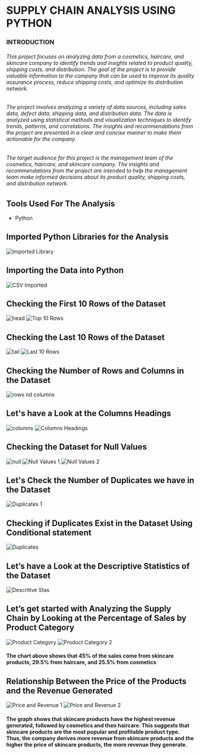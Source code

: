 # SUPPLY CHAIN ANALYSIS USING PYTHON 

### INTRODUCTION 

###### This project focuses on analyzing data from a cosmetics, haircare, and skincare company to identify trends and insights related to product quality, shipping costs, and distribution. The goal of the project is to provide valuable information to the company that can be used to improve its quality assurance process, reduce shipping costs, and optimize its distribution network.

###### The project involves analyzing a variety of data sources, including sales data, defect data, shipping data, and distribution data. The data is analyzed using statistical methods and visualization techniques to identify trends, patterns, and correlations. The insights and recommendations from the project are presented in a clear and concise manner to make them actionable for the company.

###### The target audience for this project is the management team of the cosmetics, haircare, and skincare company. The insights and recommendations from the project are intended to help the management team make informed decisions about its product quality, shipping costs, and distribution network. 

## Tools Used For The Analysis
* Python 

## Imported Python Libraries for the Analysis 
![Imported Library](https://github.com/Projects-Analysis/Supply-Chain-Analysis/assets/149543175/b9f4b13e-e15f-4ff0-84bf-d68516e03abc)

## Importing the Data into Python 
![CSV Imported](https://github.com/Projects-Analysis/Supply-Chain-Analysis/assets/149543175/d5ccaad5-6a62-4264-b61c-51bdcb95abb9)

## Checking the First 10 Rows of the Dataset
![head](https://github.com/Projects-Analysis/Supply-Chain-Analysis/assets/149543175/e8fc74be-8981-4fff-9407-446af092dff6)
![Top 10 Rows](https://github.com/Projects-Analysis/Supply-Chain-Analysis/assets/149543175/b2b7894d-cef6-4327-9b94-b48dc0bf1a5e) 

## Checking the Last 10 Rows of the Dataset 
![tail](https://github.com/Projects-Analysis/Supply-Chain-Analysis/assets/149543175/29ad79c8-ccac-4dbf-8c09-2d7dfa17fca1)
![Last 10 Rows](https://github.com/Projects-Analysis/Supply-Chain-Analysis/assets/149543175/a4dff974-e4c1-4c16-9d88-8cdff82400ee) 

## Checking the Number of Rows and Columns in the Dataset
![rows nd columns](https://github.com/Projects-Analysis/Supply-Chain-Analysis/assets/149543175/ff2be588-aa7c-483c-8f01-bde51c732986)


## Let's have a Look at the Columns Headings 
![columns](https://github.com/Projects-Analysis/Supply-Chain-Analysis/assets/149543175/cc1823f7-7077-4a31-8657-0878f075303f)
![Columns Headings](https://github.com/Projects-Analysis/Supply-Chain-Analysis/assets/149543175/81b1ff12-0ec0-43b0-a7bc-b7313249a026) 

## Checking the Dataset for Null Values
![null](https://github.com/Projects-Analysis/Supply-Chain-Analysis/assets/149543175/85d83ed6-8551-4cb8-86a8-fb75cd820b35)
![Null Values 1](https://github.com/Projects-Analysis/Supply-Chain-Analysis/assets/149543175/9c0e52a0-5b7d-49f7-998a-7a449e77897d)
![Null Values 2](https://github.com/Projects-Analysis/Supply-Chain-Analysis/assets/149543175/9ee02c07-2e7d-45e7-acb7-03a0217db7c9) 

## Let's Check the Number of Duplicates we have in the Dataset
![Duplicates 1](https://github.com/Projects-Analysis/Supply-Chain-Analysis/assets/149543175/6b007e40-9ba0-4732-a6d1-ebc01dfe0374)


## Checking if Duplicates Exist in the Dataset Using Conditional statement
![Duplicates](https://github.com/Projects-Analysis/Supply-Chain-Analysis/assets/149543175/6fa964b1-6eb9-4eb5-80b2-6120e1e75c3f) 

## Let’s have a Look at the Descriptive Statistics of the Dataset
![Descritive Stas](https://github.com/Projects-Analysis/Supply-Chain-Analysis/assets/149543175/e65e0d9a-096c-43ad-a2d3-8d6b94c0121e)

## Let’s get started with Analyzing the Supply Chain by Looking at the Percentage of Sales by Product Category
![Product Category](https://github.com/Projects-Analysis/Supply-Chain-Analysis/assets/149543175/5c9f7ddb-4285-4b52-84d9-86b379c7841a)
![Product Category 2](https://github.com/Projects-Analysis/Supply-Chain-Analysis/assets/149543175/47a3880a-7fc2-4e56-943c-f1175c51e071)
#### The chart above shows that 45% of the sales come from skincare products, 29.5% from haircare, and 25.5% from cosmetics 

## Relationship Between the Price of the Products and the Revenue Generated
![Price and Revenue 1](https://github.com/Projects-Analysis/Supply-Chain-Analysis/assets/149543175/c313d293-149f-4c94-ab93-5ed1a0e31677)
![Price and Revenue 2](https://github.com/Projects-Analysis/Supply-Chain-Analysis/assets/149543175/14d09414-e187-452d-b22a-f82370d81437)
#### The graph shows that skincare products have the highest revenue generated, followed by cosmetics and then haircare. This suggests that skincare products are the most popular and profitable product type. Thus, the company derives more revenue from skincare products and the higher the price of skincare products, the more revenue they generate.
​





